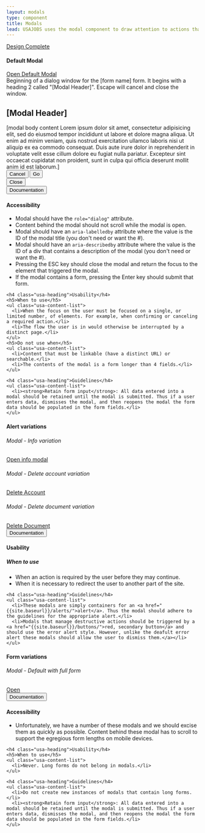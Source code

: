 ```yaml
---
layout: modals
type: component
title: Modals
lead: USAJOBS uses the modal component to draw attention to actions that require user input.
---
```


<a href="{{ site.baseurl }}/getting-started/#maturity" class="usa-label maturity design_complete">
  Design Complete
</a>

<h4 class="usa-heading-alt">Default Modal</h4>
<div class="preview">
  <a href="#modal-trigger" class="usa-button usajobs-button" data-object-trigger="modal" data-target="#modal-demo">Open Default Modal</a>

  <div class="usajobs-modal" data-object="modal" data-state="is-closed" id="modal-default" aria-hidden="true" role="dialog" aria-labelledby="usajobs-modal-heading" aria-describedby="usajobs-modal-description">
    <div class="usajobs-modal__dialog">
      <div class="usajobs-modal__content">
        <div id="usajobs-modal-description" class="usajobs-assistive-text">
          Beginning of a dialog window for the [form name] form. It begins with a heading 2
          called &quot;[Modal Header]&quot;. Escape will cancel and close the window.
        </div>
        <div class="usajobs-modal__header">
          <h2 id="usajobs-modal-heading" class="usajobs-modal__title">[Modal Header]</h2>
        </div>
        <div class="usajobs-modal__body">
          [modal body content Lorem ipsum dolor sit amet, consectetur adipisicing elit, sed do eiusmod tempor incididunt ut labore et dolore magna aliqua. Ut enim ad minim veniam,
          quis nostrud exercitation ullamco laboris nisi ut aliquip ex ea commodo
          consequat. Duis aute irure dolor in reprehenderit in voluptate velit esse
          cillum dolore eu fugiat nulla pariatur. Excepteur sint occaecat cupidatat non
          proident, sunt in culpa qui officia deserunt mollit anim id est laborum.]
        </div>
        <div class="usajobs-modal__footer">
          <button class="usa-button-big usa-button-outline" data-behavior="modal.close">Cancel</button>
          <button class="usa-button-big usa-button-primary" data-behavior="modal.close">Go</button>
        </div>
        <div class="usajobs-modal__actions">
          <button class="usajobs-modal__close" data-behavior="modal.close" >
            <span class="usajobs-assistive-text">Close</span>
          </button>
        </div>
      </div>
    </div>
  </div>
</div>

<div class="usa-accordion-bordered usa-accordion-docs">
  <button class="usa-button-unstyled usa-accordion-button" aria-expanded="true" aria-controls="doc-0">Documentation</button>
  <div id="doc-0" aria-hidden="false" class="usa-accordion-content">
    <h4 class="usa-heading">Accessibility</h4>
    <ul class="usa-content-list">
      <li>Modal should have the <code>role="dialog"</code> attribute.</li>
      <li>Content behind the modal should not scroll while the modal is open.</li>
      <li>Modal should have an <code>aria-labelledby</code> attribute where the value is the ID of the modal title (you don't need or want the #).</li>
      <li>Modal should have an <code>aria-describedby</code> attribute where the value is the ID of a div that contains a description of the modal (you don't need or want the #).</li>
      <li>Pressing the ESC key should close the modal and return the focus to the element that triggered the modal.</li>
      <li>If the modal contains a form, pressing the Enter key should submit that form.</li>
    </ul>

    <h4 class="usa-heading">Usability</h4>
    <h5>When to use</h5>
    <ul class="usa-content-list">
      <li>When the focus on the user must be focused on a single, or limited number, of elements. For example, when confirming or canceling a required action.</li>
      <li>The flow the user is in would otherwise be interrupted by a distinct page.</li>
    </ul>
    <h5>Do not use when</h5>
    <ul class="usa-content-list">
      <li>Content that must be linkable (have a distinct URL) or searchable.</li>
      <li>The contents of the modal is a form longer than 4 fields.</li>
    </ul>

    <h4 class="usa-heading">Guidelines</h4>
    <ul class="usa-content-list">
      <li><strong>Retain form input</strong>: All data entered into a modal should be retained until the modal is submitted. Thus if a user enters data, dismisses the modal, and then reopens the modal the form data should be populated in the form fields.</li>
    </ul>
  </div>
</div>

<h4 class="usa-heading-alt">Alert variations</h4>
<div class="preview">
  <h6 class="usa-heading-alt">Modal - Info variation</h6>
  <a href="#modal-trigger" class="usa-button usajobs-button" data-object-trigger="modal" data-target="#modal-info-demo">Open info modal</a>

  <h6 class="usa-heading-alt">Modal - Delete account variation</h6>
  <a href="#modal-trigger" class="usa-button usajobs-button usa-button-secondary" data-object-trigger="modal" data-target="#modal-delete-account">Delete Account</a>

  <h6 class="usa-heading-alt">Modal - Delete document variation</h6>
  <a href="#modal-trigger" class="usa-button usajobs-button usa-button-secondary" data-object-trigger="modal" data-target="#modal-delete-document">Delete Document</a>
</div>

<div class="usa-accordion-bordered usa-accordion-docs">
  <button class="usa-button-unstyled usa-accordion-button" aria-expanded="true" aria-controls="doc-1">Documentation</button>
  <div id="doc-1" aria-hidden="false" class="usa-accordion-content">
    <h4 class="usa-heading">Usability</h4>
    <h5>When to use</h5>
    <ul class="usa-content-list">
      <li>When an action is required by the user before they may continue.</li>
      <li>When it is necessary to redirect the user to another part of the site.</li>
    </ul>

    <h4 class="usa-heading">Guidelines</h4>
    <ul class="usa-content-list">
      <li>These modals are simply containers for an <a href="{{site.baseurl}}/alerts/">alert</a>. Thus the modal should adhere to the guidelines for the appropriate alert.</li>
      <li>Modals that manage destructive actions should be triggered by a <a href="{{site.baseurl}}/buttons/">red, secondary button</a> and should use the error alert style. However, unlike the deafult error alert these modals should allow the user to dismiss them.</a></li>
    </ul>
  </div>
</div>

<h4 class="usa-heading-alt">Form variations</h4>
<div class="preview">
  <h6 class="usa-heading-alt">Modal - Default with full form</h6>
  <a href="#modal-trigger" class="usa-button usajobs-button" data-object-trigger="modal" data-target="#modal-wide-demo">Open</a>
</div>

<div class="usa-accordion-bordered usa-accordion-docs">
  <button class="usa-button-unstyled usa-accordion-button"
      aria-expanded="true" aria-controls="doc-2">
    Documentation
  </button>
  <div id="doc-2" aria-hidden="false" class="usa-accordion-content">
    <h4 class="usa-heading">Accessibility</h4>
    <ul class="usa-content-list">
      <li>Unfortunately, we have a number of these modals and we should excise them as quickly as possible. Content behind these modal has to scroll to support the egregious form lengths on mobile devices.</li>
    </ul>

    <h4 class="usa-heading">Usability</h4>
    <h5>When to use</h5>
    <ul class="usa-content-list">
      <li>Never. Long forms do not belong in modals.</li>
    </ul>

    <h4 class="usa-heading">Guidelines</h4>
    <ul class="usa-content-list">
      <li>Do not create new instances of modals that contain long forms.</li>
      <li><strong>Retain form input</strong>: All data entered into a modal should be retained until the modal is submitted. Thus if a user enters data, dismisses the modal, and then reopens the modal the form data should be populated in the form fields.</li>
    </ul>
  </div>
</div>
